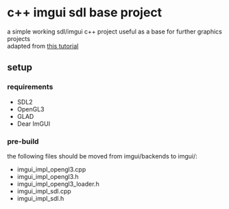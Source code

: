 # c++ imgui sdl base project
a simple working sdl/imgui c++ project useful as a base for further graphics projects\
adapted from [this tutorial](https://decovar.dev/blog/2019/05/26/sdl-imgui/)

## setup
### requirements
- SDL2
- OpenGL3
- GLAD
- Dear ImGUI

### pre-build
the following files should be moved from imgui/backends to imgui/:
- imgui_impl_opengl3.cpp
- imgui_impl_opengl3.h
- imgui_impl_opengl3_loader.h
- imgui_impl_sdl.cpp
- imgui_impl_sdl.h
